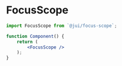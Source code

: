 # FocusScope

```jsx
import FocusScope from `@jui/focus-scope`;

function Component() {
	return (
		<FocusScope />
	);
}
```
